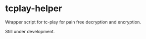 # tcplay-helper
Wrapper script for tc-play for pain free decryption and encryption.

Still under development.
